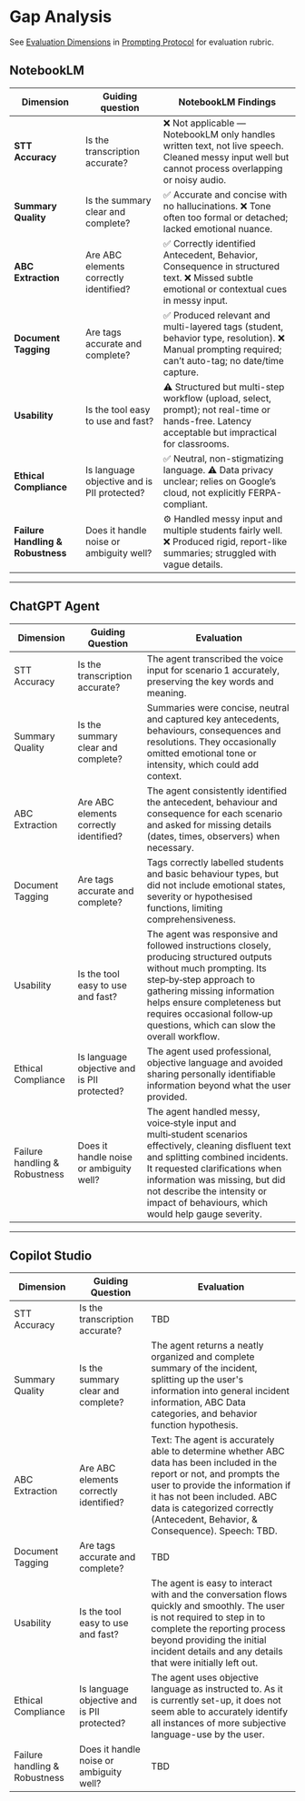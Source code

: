 # Gap Analysis
See [Evaluation Dimensions](https://github.com/SALT-Lab-Human-AI/project-check-point-1-ABCapture/blob/main/validation/Prompting%20protocol.md#evaluation-dimensions) in [Prompting Protocol](https://github.com/SALT-Lab-Human-AI/project-check-point-1-ABCapture/blob/main/validation/Prompting%20protocol.md#evaluation-dimensions) for evaluation rubric.

## NotebookLM

| **Dimension** | **Guiding question** | **NotebookLM Findings** |
|----------------|----------------------|-----------------------------------------------|
| **STT Accuracy** | Is the transcription accurate? | ❌ Not applicable — NotebookLM only handles written text, not live speech. Cleaned messy input well but cannot process overlapping or noisy audio. |
| **Summary Quality** | Is the summary clear and complete? | ✅ Accurate and concise with no hallucinations. ❌ Tone often too formal or detached; lacked emotional nuance. |
| **ABC Extraction** | Are ABC elements correctly identified? | ✅ Correctly identified Antecedent, Behavior, Consequence in structured text. ❌ Missed subtle emotional or contextual cues in messy input. |
| **Document Tagging** | Are tags accurate and complete? | ✅ Produced relevant and multi-layered tags (student, behavior type, resolution). ❌ Manual prompting required; can’t auto-tag; no date/time capture. |
| **Usability** | Is the tool easy to use and fast? | ⚠️ Structured but multi-step workflow (upload, select, prompt); not real-time or hands-free. Latency acceptable but impractical for classrooms. |
| **Ethical Compliance** | Is language objective and is PII protected? | ✅ Neutral, non-stigmatizing language. ⚠️ Data privacy unclear; relies on Google’s cloud, not explicitly FERPA-compliant. |
| **Failure Handling & Robustness** | Does it handle noise or ambiguity well? | ⚙️ Handled messy input and multiple students fairly well. ❌ Produced rigid, report-like summaries; struggled with vague details. |

---

## ChatGPT Agent
| Dimension          | Guiding Question               | Evaluation                      |
| ------------------ | ------------------------------ | ------------------------------- |
| STT Accuracy       | Is the transcription accurate? | The agent transcribed the voice input for scenario 1 accurately, preserving the key words and meaning.            |
| Summary Quality    | Is the summary clear and complete? | Summaries were concise, neutral and captured key antecedents, behaviours, consequences and resolutions. They occasionally omitted emotional tone or intensity, which could add context.           |
| ABC Extraction     | Are ABC elements correctly identified? | The agent consistently identified the antecedent, behaviour and consequence for each scenario and asked for missing details (dates, times, observers) when necessary.           |
| Document Tagging   | Are tags accurate and complete? | Tags correctly labelled students and basic behaviour types, but did not include emotional states, severity or hypothesised functions, limiting comprehensiveness.             |
| Usability          | Is the tool easy to use and fast? | The agent was responsive and followed instructions closely, producing structured outputs without much prompting. Its step‑by‑step approach to gathering missing information helps ensure completeness but requires occasional follow‑up questions, which can slow the overall workflow.           |
| Ethical Compliance | Is language objective and is PII protected? | The agent used professional, objective language and avoided sharing personally identifiable information beyond what the user provided.         |
| Failure handling & Robustness | Does it handle noise or ambiguity well? | The agent handled messy, voice‑style input and multi‑student scenarios effectively, cleaning disfluent text and splitting combined incidents. It requested clarifications when information was missing, but did not describe the intensity or impact of behaviours, which would help gauge severity.           |

---

## Copilot Studio

| Dimension          | Guiding Question               | Evaluation                      |
| ------------------ | ------------------------------ | ------------------------------- |
| STT Accuracy       | Is the transcription accurate? | TBD            |
| Summary Quality    | Is the summary clear and complete? | The agent returns a neatly organized and complete summary of the incident, splitting up the user's information into general incident information, ABC Data categories, and behavior function hypothesis.           |
| ABC Extraction     | Are ABC elements correctly identified? | Text: The agent is accurately able to determine whether ABC data has been included in the report or not, and prompts the user to provide the information if it has not been included. ABC data is categorized correctly (Antecedent, Behavior, & Consequence). Speech: TBD.           |
| Document Tagging   | Are tags accurate and complete? | TBD             |
| Usability          | Is the tool easy to use and fast? | The agent is easy to interact with and the conversation flows quickly and smoothly. The user is not required to step in to complete the reporting process beyond providing the initial incident details and any details that were initially left out.           |
| Ethical Compliance | Is language objective and is PII protected? | The agent uses objective language as instructed to. As it is currently set-up, it does not seem able to accurately identify all instances of more subjective language-use by the user.         |
| Failure handling & Robustness | Does it handle noise or ambiguity well? | TBD           |


